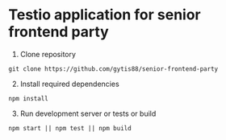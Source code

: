 # Testio application for senior frontend party

1. Clone repository
```
git clone https://github.com/gytis88/senior-frontend-party
```
2. Install required dependencies
```
npm install
```
3. Run development server or tests or build
```
npm start || npm test || npm build
```
